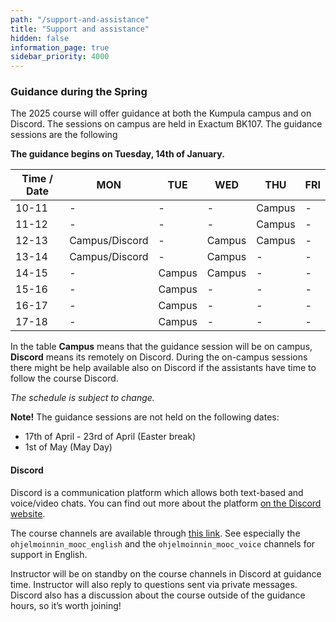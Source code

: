 ```yaml
---
path: "/support-and-assistance"
title: "Support and assistance"
hidden: false
information_page: true
sidebar_priority: 4000
---
```


### Guidance during the Spring

The 2025 course will offer guidance at both the Kumpula campus and on Discord. The sessions on campus are held in Exactum BK107. The guidance sessions are the following

**The guidance begins on Tuesday, 14th of January.**

| Time / Date | MON | TUE | WED | THU | FRI |
|-----|----|----|----|----|----|
| 10-11 | - | - | - | Campus | - |
| 11-12 | - | - | - | Campus | - |
| 12-13 | Campus/Discord | - | Campus | Campus | - |
| 13-14 | Campus/Discord | - | Campus | - | - |
| 14-15 | - | Campus | Campus | - | - |
| 15-16 | - | Campus | - | - | - |
| 16-17 | - | Campus | - | - | - |
| 17-18 | - | Campus | - | - | - |

In the table **Campus** means that the guidance session will be on campus, **Discord** means its remotely on Discord. During the on-campus sessions there might be help available also on Discord if the assistants have time to follow the course Discord.

*The schedule is subject to change.*

**Note!** The guidance sessions are not held on the following dates:
* 17th of April - 23rd of April (Easter break)
* 1st of May (May Day)

#### Discord

Discord is a communication platform which allows both text-based and voice/video chats. You can find out more about the platform [on the Discord website](https://discord.com/).

The course channels are available through [this link](https://study.cs.helsinki.fi/discord/join/ohjelmoinnin_mooc). See especially the `ohjelmoinnin_mooc_english` and the `ohjelmoinnin_mooc_voice` channels for support in English.

Instructor will be on standby on the course channels in Discord at guidance time. Instructor will also reply to questions sent via private messages. Discord also has a discussion about the course outside of the guidance hours, so it’s worth joining!
